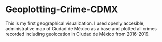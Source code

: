 # Geoplotting-Crime-CDMX
This is my first geographical visualization. I used openly accesible, administrative map of Ciudad de México as a base and plotted all crimes recorded including geolocation in Ciudad de México from 2016-2019.
